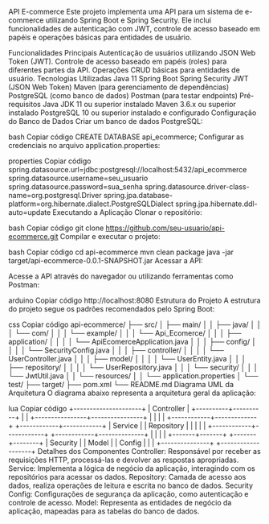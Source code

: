 API E-commerce
Este projeto implementa uma API para um sistema de e-commerce utilizando Spring Boot e Spring Security. Ele inclui funcionalidades de autenticação com JWT, controle de acesso baseado em papéis e operações básicas para entidades de usuário.

Funcionalidades Principais
Autenticação de usuários utilizando JSON Web Token (JWT).
Controle de acesso baseado em papéis (roles) para diferentes partes da API.
Operações CRUD básicas para entidades de usuário.
Tecnologias Utilizadas
Java 11
Spring Boot
Spring Security
JWT (JSON Web Token)
Maven (para gerenciamento de dependências)
PostgreSQL (como banco de dados)
Postman (para testar endpoints)
Pré-requisitos
Java JDK 11 ou superior instalado
Maven 3.6.x ou superior instalado
PostgreSQL 10 ou superior instalado e configurado
Configuração do Banco de Dados
Criar um banco de dados PostgreSQL:

bash
Copiar código
CREATE DATABASE api_ecommerce;
Configurar as credenciais no arquivo application.properties:

properties
Copiar código
spring.datasource.url=jdbc:postgresql://localhost:5432/api_ecommerce
spring.datasource.username=seu_usuario
spring.datasource.password=sua_senha
spring.datasource.driver-class-name=org.postgresql.Driver
spring.jpa.database-platform=org.hibernate.dialect.PostgreSQLDialect
spring.jpa.hibernate.ddl-auto=update
Executando a Aplicação
Clonar o repositório:

bash
Copiar código
git clone https://github.com/seu-usuario/api-ecommerce.git
Compilar e executar o projeto:

bash
Copiar código
cd api-ecommerce
mvn clean package
java -jar target/api-ecommerce-0.0.1-SNAPSHOT.jar
Acessar a API:

Acesse a API através do navegador ou utilizando ferramentas como Postman:

arduino
Copiar código
http://localhost:8080
Estrutura do Projeto
A estrutura do projeto segue os padrões recomendados pelo Spring Boot:

css
Copiar código
api-ecommerce/
├── src/
│   ├── main/
│   │   ├── java/
│   │   │   └── com/
│   │   │       └── example/
│   │   │           └── Api_Ecomerce/
│   │   │               ├── application/
│   │   │               │   └── ApiEcomerceApplication.java
│   │   │               ├── config/
│   │   │               │   └── SecurityConfig.java
│   │   │               ├── controller/
│   │   │               │   └── UserController.java
│   │   │               ├── model/
│   │   │               │   └── UserEntity.java
│   │   │               ├── repository/
│   │   │               │   └── UserRepository.java
│   │   │               └── security/
│   │   │                   └── JwtUtil.java
│   │   └── resources/
│   │       └── application.properties
│   └── test/
├── target/
├── pom.xml
└── README.md
Diagrama UML da Arquitetura
O diagrama abaixo representa a arquitetura geral da aplicação:

lua
Copiar código
                        +---------------------+
                        |      Controller     |
                        +----------+----------+
                                   |
                                   |
                  +----------------+----------------+
                  |                                 |
                  |                                 |
     +------------+-------------+      +------------+------------+
     |       Service          |      |        Repository        |
     |                         |      |                           |
     +------------+------------+      +------------+--------------+
                  |                                 |
                  |                                 |
          +-------+-------+                 +-------+--------+
          |    Security   |                 |      Model      |
          |   Config      |                 |                   |
          +---------------+                 +-------------------+
Detalhes dos Componentes
Controller: Responsável por receber as requisições HTTP, processá-las e devolver as respostas apropriadas.
Service: Implementa a lógica de negócio da aplicação, interagindo com os repositórios para acessar os dados.
Repository: Camada de acesso aos dados, realiza operações de leitura e escrita no banco de dados.
Security Config: Configurações de segurança da aplicação, como autenticação e controle de acesso.
Model: Representa as entidades de negócio da aplicação, mapeadas para as tabelas do banco de dados.
